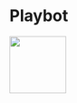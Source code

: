 # Playbot
<a href="https://play-bot.xyz" target="_blank"><img src="https://media.discordapp.net/attachments/985243906620932156/996441541331648632/Banniere.png" height="100px"></a>
